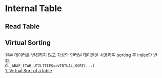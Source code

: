 # Internal Table
## Read Table
## Virtual Sorting
원본 데이터를 변경하지 않고 가상의 인터널 테이블을 사용하여 sorting 후 index만 반환.
<br>
`CL_ABAP_ITAB_UTILITIES=>VIRTUAL_SORT(...)`
<br>
[1. Virtual Sort of a table](./Virtual_Sort_of_a_table.md)
